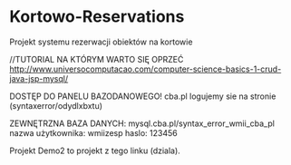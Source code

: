 # Kortowo-Reservations
Projekt systemu rezerwacji obiektów na kortowie


//TUTORIAL NA KTÓRYM WARTO SIĘ OPRZEĆ
http://www.universocomputacao.com/computer-science-basics-1-crud-java-jsp-mysql/

DOSTĘP DO PANELU BAZODANOWEGO! 
cba.pl
logujemy sie na stronie (syntaxerror/odydlxbxtu)



ZEWNĘTRZNA BAZA DANYCH:
mysql.cba.pl/syntax_error_wmii_cba_pl
nazwa użytkownika: wmiizesp
haslo: 123456


Projekt Demo2 to projekt z tego linku (dziala).

